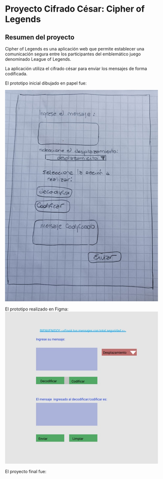# Proyecto Cifrado César: Cipher of Legends

## Resumen del proyecto

Cipher of Legends es una aplicación web que permite establecer una comunicación segura entre los participantes del emblemático juego denominado League of Legends. 

La aplicación utiliza el cifrado césar para enviar los mensajes de forma codificada.

El prototipo inicial dibujado en papel fue:

![intento de imagen](https://github.com/CyntiaDalesio/SCL019-cipher/blob/main/README/prototipoPapel.jpeg)


El prototipo realizado en Figma:
![intento de imagen](https://github.com/CyntiaDalesio/SCL019-cipher/blob/main/README/prototipo1.jpeg)


El proyecto final fue: 


